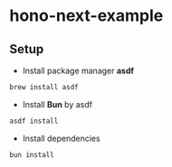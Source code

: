 # hono-next-example

## Setup

- Install package manager **asdf**

```bash
brew install asdf
```

- Install **Bun** by asdf

```bash
asdf install
```

- Install dependencies

```bash
bun install
```
